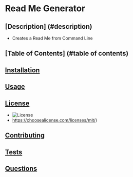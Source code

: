 # Read Me Generator
  ## [Description] (#description)
  - Creates a Read Me from Command Line
  ## [Table of Contents] (#table of contents)
  ## [Installation](#installation)
  ## [Usage](#usage)
  ## [License](#license)
  - ![License](https://img.shields.io/badge/License-MIT-lightblue.svg)
  - https://choosealicense.com/licenses/mit/)
  ## [Contributing](#contributing)
  ## [Tests](#tests)
  ## [Questions](#questions)
